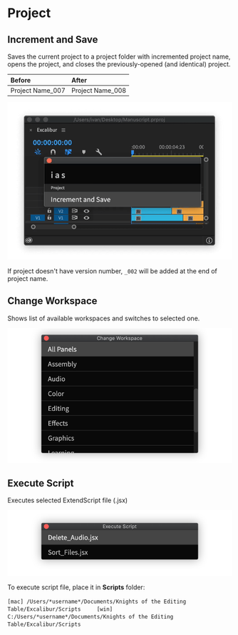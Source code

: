 # Project

## Increment and Save

Saves the current project to a project folder with incremented project name, opens the project, and closes the previously-opened \(and identical\) project.

| Before | After |
| :--- | :--- |
| Project Name\_007 | Project Name\_008 |

![](../../../.gitbook/assets/proj_01_increment.gif)

If project doesn't have version number, `_002` will be added at the end of project name.

## Change Workspace

Shows list of available workspaces and switches to selected one.

![](../../../.gitbook/assets/proj_02_change_workspace.jpg)

## Execute Script

Executes selected ExtendScript file \(.jsx\)

![](../../../.gitbook/assets/proj_03_execute_script.jpg)

To execute script file, place it in **Scripts** folder:

`[mac] /Users/*username*/Documents/Knights of the Editing Table/Excalibur/Scripts    
[win] C:/Users/*username*/Documents/Knights of the Editing Table/Excalibur/Scripts`

